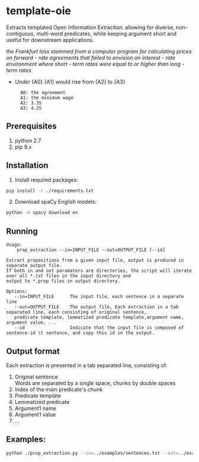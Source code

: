 # template-oie
Extracts templated Open Information Extraction: allowing for diverse, non-contiguous, multi-word predicates, while keeping argument short and useful for downstream applications.

_the Frankfurt loss  stemmed  from  a computer program  for  calculating  prices  on  forward - rate agreements  that  failed  to envision  an interest - rate environment  where  short - term rates  were  equal  to  or  higher  than  long - term rates_

* *Under* {A0} {A1} would rise from {A2} to {A3}

        A0:	the agreement
        A1:	the minimum wage
        A2:	3.35
        A3:	4.25


## Prerequisites
1. python 2.7
2. pip 9.x

## Installation
1. Install required packages:<br>
```bash
pip install -r ./requirements.txt
```
2. Download spaCy English models:<br>
```bash
python -m spacy download en
```

## Running 
```
Usage:
    prop_extraction --in=INPUT_FILE --out=OUTPUT_FILE [--id]

Extract propositions from a given input file, output is produced in separate output file.
If both in and out paramaters are directories, the script will iterate over all *.txt files in the input directory and
output to *.prop files in output directory.

Options:
   --in=INPUT_FILE      The input file, each sentence in a separate line
   --out=OUTPUT_FILE    The output file, Each extraction in a tab separated line, each consisting of original sentence,
   predicate template, lemmatized predicate template,argument name, argument value, ...
   --id                 Indicate that the input file is composed of sentence-id \t sentence, and copy this id in the output.
```

## Output format

Each extraction is presented in a tab separated line, consisting of:
1. Original sentence <br>
Words are separated by a single space, chunks by double spaces
2. Index of the main predicate's chunk
3. Predicate template
4. Lemmatized predicate
6. Argument1 name
7. Argument1 value
8. ...

## Examples:
```bash
python ./prop_extraction.py --in=../examples/sentences.txt --out=../examples/sentences.prop
```
